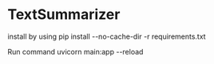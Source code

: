 # TextSummarizer
install by using
 pip install --no-cache-dir -r requirements.txt

Run command 
 uvicorn main:app --reload
